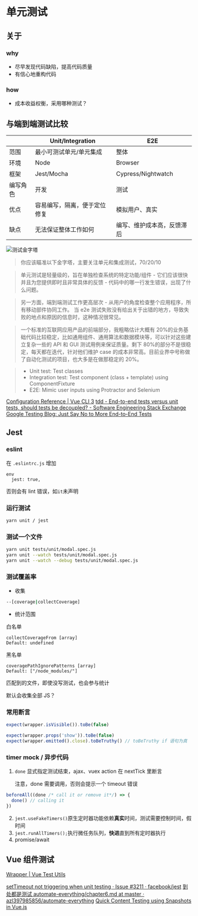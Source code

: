 # 单元测试

## 关于
### why
- 尽早发现代码缺陷，提高代码质量
- 有信心地重构代码
### how
- 成本收益权衡，采用哪种测试？

## 与端到端测试比较

|      | Unit/Integration             | E2E                        |
| ---- | ---------------------------- | -------------------------- |
| 范围 | 最小可测试单元/单元集成      | 整体                       |
| 环境 | Node                         | Browser                    |
| 框架 | Jest/Mocha                   | Cypress/Nightwatch         |
| 编写角色 | 开发                   | 测试         |
| 优点 | 容易编写，隔离，便于定位修复 | 模拟用户、真实             |
| 缺点 | 无法保证整体工作如何         | 编写、维护成本高，反馈滞后 |

![测试金字塔](https://2.bp.blogspot.com/-YTzv_O4TnkA/VTgexlumP1I/AAAAAAAAAJ8/57-rnwyvP6g/s1600/image02.png)

> 你应该瞄准以下金字塔，主要关注单元和集成测试，70/20/10

> 单元测试是轻量级的，旨在单独检查系统的特定功能/组件 - 它们应该很快并且为您提供即时且非常具体的反馈 - 代码中的哪一行发生错误，出现了什么问题。

> 另一方面，端到端测试工作更高层次 - 从用户的角度检查整个应用程序，所有移动部件协同工作。 当 e2e 测试失败没有给出关于出错的地方，导致失败的地点和原因的信息时，这种情况很常见。

> 一个标准的互联网应用产品的前端部分，我粗略估计大概有 20%的业务基础代码比较稳定，比如通用组件、通用算法和数据模块等，可以针对这些建立复杂一些的 API 和 GUI 测试用例来保证质量。剩下 80%的部分不是很稳定，每天都在迭代，针对他们维护 case 的成本非常高。目前业界中号称做了自动化测试的项目，也大多是在做那稳定的 20%。

> - Unit test: Test classes
> - Integration test: Test component (class + template) using ComponentFixture
> - E2E: Mimic user inputs using Protractor and Selenium

[Configuration Reference | Vue CLI 3](https://cli.vuejs.org/config/#unit-testing)
[tdd - End-to-end tests versus unit tests, should tests be decoupled? - Software Engineering Stack Exchange](https://softwareengineering.stackexchange.com/questions/198918/end-to-end-tests-versus-unit-tests-should-tests-be-decoupled)
[Google Testing Blog: Just Say No to More End-to-End Tests](https://testing.googleblog.com/2015/04/just-say-no-to-more-end-to-end-tests.html)

## Jest

### eslint
在 `.eslintrc.js` 增加
```
env
  jest: true,
```
否则会有 lint 错误，如`it`未声明

### 运行测试

```sh
yarn unit / jest
```

### 测试一个文件

```sh
yarn unit tests/unit/modal.spec.js
yarn unit --watch tests/unit/modal.spec.js
yarn unit --watch --debug tests/unit/modal.spec.js
```

### 测试覆盖率

- 收集

```sh
--[coverage|collectCoverage]
```

- 统计范围

白名单
```
collectCoverageFrom [array]
Default: undefined
```

黑名单
```
coveragePathIgnorePatterns [array]
Default: ["/node_modules/"]
```

匹配到的文件，即使没写测试，也会参与统计

默认会收集全部 JS？

### 常用断言

```js
expect(wrapper.isVisible()).toBe(false)

expect(wrapper.props('show')).toBe(false)
expect(wrapper.emitted().close).toBeTruthy() // toBeTruthy if 语句为真
```

### timer mock / 异步代码

1.  `done` 显式指定测试结束，ajax、vuex action 在 nextTick 里断言

    注意，done 需要调用，否则会提示一个 timeout 错误


```js
beforeAll((done /* call it or remove it*/) => {
  done() // calling it
})
```

2.  `jest.useFakeTimers()`原生定时器功能依赖**真实**时间，测试需要控制时间，假时间
3.  `jest.runAllTimers();`执行微任务队列，**快进**直到所有定时器执行
4.  promise/await

## Vue 组件测试

[Wrapper | Vue Test Utils](https://vue-test-utils.vuejs.org/zh/api/wrapper/#%25E5%25B1%259E%25E6%2580%25A7)

[setTimeout not triggering when unit testing · Issue #3211 · facebook/jest](https://github.com/facebook/jest/issues/3211#issuecomment-289276061)
[到处都是测试 automate-everything/chapter6.md at master · azl397985856/automate-everything](https://github.com/azl397985856/automate-everything/blob/master/docs/chapter6.md)
[Quick Content Testing using Snapshots in Vue.js](https://vuedose.tips/tips/quick-content-testing-using-snapshots-in-vue-js/)
